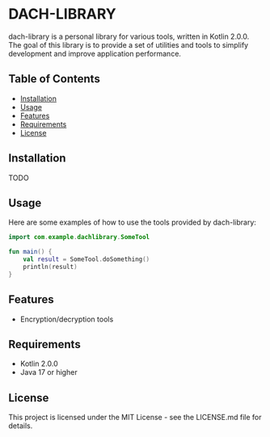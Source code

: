 # DACH-LIBRARY

dach-library is a personal library for various tools, written in Kotlin 2.0.0. The goal of this library is to provide a set of
utilities and tools to simplify development and improve application performance.

## Table of Contents

- [Installation](#installation)
- [Usage](#usage)
- [Features](#features)
- [Requirements](#requirements)
- [License](#license)

## Installation

TODO

## Usage

Here are some examples of how to use the tools provided by dach-library:

```kotlin
import com.example.dachlibrary.SomeTool

fun main() {
    val result = SomeTool.doSomething()
    println(result)
}
```

## Features

* Encryption/decryption tools

## Requirements

* Kotlin 2.0.0
* Java 17 or higher

## License

This project is licensed under the MIT License - see the LICENSE.md file for details.